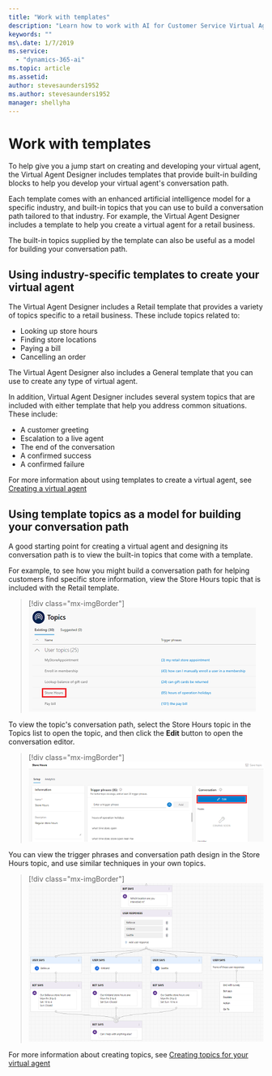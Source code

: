 ```yaml
---
title: "Work with templates"
description: "Learn how to work with AI for Customer Service Virtual Agent templates."
keywords: ""
ms\.date: 1/7/2019
ms.service:
  - "dynamics-365-ai"
ms.topic: article
ms.assetid: 
author: stevesaunders1952
ms.author: stevesaunders1952
manager: shellyha
---
```


# Work with templates

To help give you a jump start on creating and developing your virtual agent, the Virtual Agent Designer includes templates that provide built-in building blocks to help you develop your virtual agent's conversation path.

Each template comes with an enhanced artificial intelligence model for a specific industry, and built-in topics that you can use to build a conversation path tailored to that industry. For example, the Virtual Agent Designer includes a template to help you create a virtual agent for a retail business.

The built-in topics supplied by the template can also be useful as a model for building your conversation path.

## Using industry-specific templates to create your virtual agent

The Virtual Agent Designer includes a Retail template that provides a variety of topics specific to a retail business. These include topics related to:

* Looking up store hours
* Finding store locations
* Paying a bill
* Cancelling an order

The Virtual Agent Designer also includes a General template that you can use to create any type of virtual agent.

In addition, Virtual Agent Designer includes several system topics that are included with either template that help you address common situations. These include:

* A customer greeting
* Escalation to a live agent
* The end of the conversation
* A confirmed success
* A confirmed failure

For more information about using templates to create a virtual agent, see [Creating a virtual agent](getting-started-create-bot.md)

## Using template topics as a model for building your conversation path

A good starting point for creating a virtual agent and designing its conversation path is to view the built-in topics that come with a template.

For example, to see how you might build a conversation path for helping customers find specific store information, view the Store Hours topic that is included with the Retail template.

   > [!div class="mx-imgBorder"]
   > ![View Store Hours](media/how-to-templates-1.png)

To view the topic's conversation path, select the Store Hours topic in the Topics list to open the topic, and then click the **Edit** button to open the conversation editor.

   > [!div class="mx-imgBorder"]
   > ![Edit Store Hours](media/how-to-templates-2.png)

You can view the trigger phrases and conversation path design in the Store Hours topic, and use similar techniques in your own topics.

   > [!div class="mx-imgBorder"]
   > ![View conversation path](media/how-to-templates-3.png)

For more information about creating topics, see [Creating topics for your virtual agent](getting-started-create-topics.md)